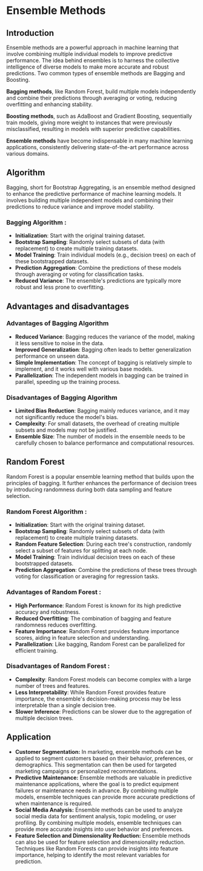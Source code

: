 #  Ensemble Methods

## Introduction
Ensemble methods are a powerful approach in machine learning that involve combining multiple individual models to improve predictive performance.
The idea behind ensembles is to harness the collective intelligence of diverse models to make more accurate and robust predictions. Two common types of ensemble methods are Bagging and Boosting.

**Bagging methods**, like Random Forest, build multiple models independently and combine their predictions through averaging or voting, reducing overfitting and enhancing stability.

**Boosting methods**, such as AdaBoost and Gradient Boosting, sequentially train models, giving more weight to instances that were previously misclassified, resulting in models with superior predictive capabilities.

**Ensemble methods** have become indispensable in many machine learning applications, consistently delivering state-of-the-art performance across various domains.


## Algorithm 
Bagging, short for Bootstrap Aggregating, is an ensemble method designed to enhance the predictive performance of machine learning models. It involves building multiple independent models and combining their predictions to reduce variance and improve model stability.

### Bagging Algorithm :

- **Initialization**: Start with the original training dataset.
- **Bootstrap Sampling**: Randomly select subsets of data (with replacement) to create multiple training datasets.
- **Model Training**: Train individual models (e.g., decision trees) on each of these bootstrapped datasets.
- **Prediction Aggregation**: Combine the predictions of these models through averaging or voting for classification tasks.
- **Reduced Variance**: The ensemble's predictions are typically more robust and less prone to overfitting.
  

## Advantages and disadvantages

### Advantages of Bagging Algorithm
- **Reduced Variance**: Bagging reduces the variance of the model, making it less sensitive to noise in the data.
- **Improved Generalization**: Bagging often leads to better generalization performance on unseen data.
- **Simple Implementation**: The concept of bagging is relatively simple to implement, and it works well with various base models.
- **Parallelization**: The independent models in bagging can be trained in parallel, speeding up the training process.

### Disadvantages of Bagging Algorithm
- **Limited Bias Reduction**: Bagging mainly reduces variance, and it may not significantly reduce the model's bias.
- **Complexity**: For small datasets, the overhead of creating multiple subsets and models may not be justified.
- **Ensemble Size**: The number of models in the ensemble needs to be carefully chosen to balance performance and computational resources.

## Random Forest

Random Forest is a popular ensemble learning method that builds upon the principles of bagging. It further enhances the performance of decision trees by introducing randomness during both data sampling and feature selection.

### Random Forest Algorithm :

- **Initialization**: Start with the original training dataset.
- **Bootstrap Sampling**: Randomly select subsets of data (with replacement) to create multiple training datasets.
- **Random Feature Selection**: During each tree's construction, randomly select a subset of features for splitting at each node.
- **Model Training**: Train individual decision trees on each of these bootstrapped datasets.
- **Prediction Aggregation**: Combine the predictions of these trees through voting for classification or averaging for regression tasks.

### Advantages of Random Forest :

- **High Performance**: Random Forest is known for its high predictive accuracy and robustness.
- **Reduced Overfitting**: The combination of bagging and feature randomness reduces overfitting.
- **Feature Importance**: Random Forest provides feature importance scores, aiding in feature selection and understanding.
- **Parallelization**: Like bagging, Random Forest can be parallelized for efficient training.

### Disadvantages of Random Forest :

- **Complexity**: Random Forest models can become complex with a large number of trees and features.
- **Less Interpretability**: While Random Forest provides feature importance, the ensemble's decision-making process may be less interpretable than a single decision tree.
- **Slower Inference**: Predictions can be slower due to the aggregation of multiple decision trees.

## Application

- **Customer Segmentation:** In marketing, ensemble methods can be applied to segment customers based on their behavior, preferences, or demographics. This segmentation can then be used for targeted marketing campaigns or personalized recommendations.
- **Predictive Maintenance:** Ensemble methods are valuable in predictive maintenance applications, where the goal is to predict equipment failures or maintenance needs in advance. By combining multiple models, ensemble techniques can provide more accurate predictions of when maintenance is required.
- **Social Media Analysis:** Ensemble methods can be used to analyze social media data for sentiment analysis, topic modeling, or user profiling. By combining multiple models, ensemble techniques can provide more accurate insights into user behavior and preferences.
- **Feature Selection and Dimensionality Reduction:** Ensemble methods can also be used for feature selection and dimensionality reduction. Techniques like Random Forests can provide insights into feature importance, helping to identify the most relevant variables for prediction.

